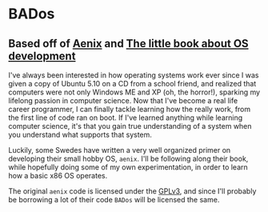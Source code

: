 # BADos
## Based off of [Aenix](https://github.com/helino/aenix) and [The little book about OS development](https://littleosbook.github.io/)
I've always been interested in how operating systems work ever since I was given a copy of Ubuntu 5.10 on a CD from a school friend, and realized that computers were not only Windows ME and XP (oh, the horror!), sparking my lifelong passion in computer science. Now that I've become a real life career programmer, I can finally tackle learning how the really work, from the first line of code ran on boot. If I've learned anything while learning computer science, it's that you gain true understanding of a system when you understand what supports that system.

Luckily, some Swedes have written a very well organized primer on developing their small hobby OS, `aenix`. I'll be following along their book, while hopefully doing some of my own experimentation, in order to learn how a basic x86 OS operates. 

The original `aenix` code is licensed under the [GPLv3](https://www.gnu.org/licenses/gpl.html), and since I'll probably be borrowing a lot of their code `BADos` will be licensed the same.
